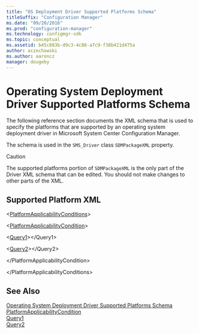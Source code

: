 ```yaml
---
title: "OS Deployment Driver Supported Platforms Schema"
titleSuffix: "Configuration Manager"
ms.date: "09/20/2016"
ms.prod: "configuration-manager"
ms.technology: configmgr-sdk
ms.topic: conceptual
ms.assetid: b45c883b-d9c3-4c88-a7c9-f38b421d475a
author: aczechowski
ms.author: aaroncz
manager: dougeby
---
```

# Operating System Deployment Driver Supported Platforms Schema
The following reference section documents the XML schema that is used to specify the platforms that are supported by an operating system deployment driver in Microsoft System Center Configuration Manager.  

 The schema is used in the `SMS_Driver` class `SDMPackageXML` property.  

> [!CAUTION]
>  The supported platforms portion of `SDMPackageXML` is the only part of the Driver XML schema that can be edited. You should not make changes to other parts of the XML.  

## Supported Platform XML  
 \<[PlatformApplicabilityConditions](../../../develop/reference/osd/platformapplicabilityconditions.md)>  

 \<[PlatformApplicabilityCondition](../../../develop/reference/osd/platformapplicabilitycondition.md)>  

 \<[Query1](../../../develop/reference/osd/query1.md)>\</Query1>  

 \<[Query2](../../../develop/reference/osd/query2.md)>\</Query2>  

 \</PlatformApplicabilityCondition>  

 \</PlatformApplicabilityConditions>  

## See Also  
 [Operating System Deployment Driver Supported Platforms Schema](../../../develop/reference/osd/operating-system-deployment-driver-supported-platforms-schema.md)   
 [PlatformApplicabilityCondition](../../../develop/reference/osd/platformapplicabilitycondition.md)   
 [Query1](../../../develop/reference/osd/query1.md)   
 [Query2](../../../develop/reference/osd/query2.md)

